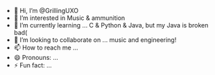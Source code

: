 - 👋 Hi, I’m @GrillingUXO
- 👀 I’m interested in Music & ammunition
- 🌱 I’m currently learning ... C & Python & Java, but my Java is broken bad(
- 💞️ I’m looking to collaborate on ... music and engineering!
- 📫 How to reach me ... 
- 😄 Pronouns: ...
- ⚡ Fun fact: ...

<!---
GrillingUXO/GrillingUXO is a ✨ special ✨ repository because its `README.md` (this file) appears on your GitHub profile.
You can click the Preview link to take a look at your changes.
--->
